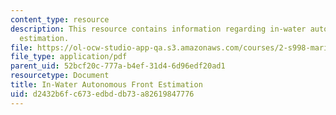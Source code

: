 ```yaml
---
content_type: resource
description: This resource contains information regarding in-water autonomous front
  estimation.
file: https://ol-ocw-studio-app-qa.s3.amazonaws.com/courses/2-s998-marine-autonomy-sensing-and-communications-spring-2012/d2432b6fc673edbddb73a82619847776_MIT2_S998S12_Lab16.pdf
file_type: application/pdf
parent_uid: 52bcf20c-777a-b4ef-31d4-6d96edf20ad1
resourcetype: Document
title: In-Water Autonomous Front Estimation
uid: d2432b6f-c673-edbd-db73-a82619847776
---
```

